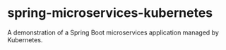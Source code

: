 # spring-microservices-kubernetes

A demonstration of a Spring Boot microservices application managed by Kubernetes.

